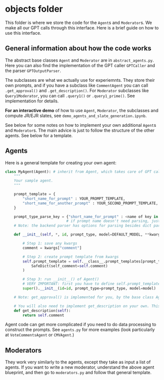 # objects folder 

This folder is where we store the code for the `Agent`s and `Moderator`s. We make all our GPT calls through this interface. Here is a brief guide on how to use this interface. 

## General information about how the code works 

The abstract base classes `Agent` and `Moderator` are in `abstract_agents.py`. Here you can also find the implementation of the GPT caller `GPTCaller` and the parser `GPTOutputParser`. 

The subclasses are what we actually use for experiemnts. They store their own prompts, and if you have a subclass like `CommentAgent` you can call `.get_approval()` and `.get_description()`. For `Moderator` subclasses like `Query1Moderator`, you can call `.query1()` or `.query1_prime()`. See implementation for details.

**For an interactive demo** of how to use `Agent`, `Moderator`, the subclasses and compute JR/EJR slates, see `demo_agents_and_slate_generation.ipynb`.

See below for some notes on how to implement your own additional `Agent`s and `Moderator`s. The main advice is just to follow the structure of the other agents. See below for a template.

## Agents 

Here is a general template for creating your own agent:

```python
class MyAgent(Agent): # inherit from Agent, which takes care of GPT calls
    """
    Your sample agent.
    """

    prompt_template = {
        "short_name_for_prompt" : YOUR_PROMPT_TEMPLATE,
        "short_name_for_another_prompt" : YOUR_SECOND_PROMPT_TEMPLATE,
    }

    prompt_type_parse_key = {"short_name_for_prompt" : <name of key in dict which contains "real answer" you want to parse out>,
                            # if prompt name doesn't need parsing, just leave this blank}
    # Note: the backend parser has options for parsing besides dict parsing (where you tell GPT to output a dict and care about a specific key), but for now the only parsing option is dict parsing. Feel free to implement others

    def __init__(self, *, id, prompt_type, model=DEFAULT_MODEL, **kwargs):

        # Step 1: save any kwargs 
        comment = kwargs["comment"]

        # Step 2: create prompt template from kwargs 
        self.prompt_template = self.__class__.prompt_templates[prompt_type].format_map(
            SafeDict(self_comment=self.comment)
        )

        # Step 3: run __init__() of Agent()
        # VERY IMPORTANT: first you have to define self.prompt_template, and format it, before you run __init__()  of Agent().
        super().__init__(id=id, prompt_type=prompt_type, model=model)

    # Note: get_approval() is implemented for you, by the base class Agent.

    # You will also need to implement get_description on your own. This is used by Query1. 
    def get_description(self):
        return self.comment 
```

Agent code can get more complicated if you need to do data processing to construct the prompts. See `agents.py` for more examples (look particularly at `VoteCommentsAgent` or `CMVAgent`.)

## Moderators 

They work very similarly to the agents, except they take as input a list of agents. If you want to write a new moderator, understand the above agent blueprint, and then go to `moderators.py` and follow that general template. 
